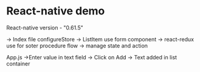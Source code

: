 # React-native demo


React-native version - "0.61.5"

-> Index file configureStore
-> ListItem use form component 
-> react-redux use for soter procedure flow -> manage state and action

App.js
    ->Enter value in text field 
    -> Click on Add
    -> Text added in list container
    

